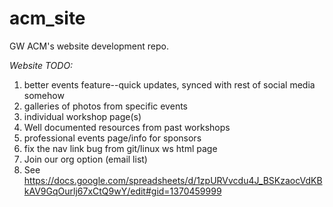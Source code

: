 # acm_site
GW ACM's website development repo.

*Website TODO:*
1. better events feature--quick updates, synced with rest of social media somehow
2. galleries of photos from specific events
3. individual workshop page(s)
4. Well documented resources from past workshops
5. professional events page/info for sponsors
6. fix the nav link bug from git/linux ws html page
7. Join our org option (email list)
8. See https://docs.google.com/spreadsheets/d/1zpURVvcdu4J_BSKzaocVdKBkAV9GqOurlj67xCtQ9wY/edit#gid=1370459999
